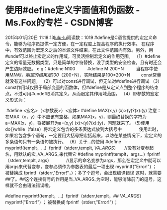 # 使用#define定义字面值和伪函数 - Ms.Fox的专栏 - CSDN博客
2015年01月20日 11:18:13[lulu-lu](https://me.csdn.net/smbluesky)阅读数：1019
#define是C语言提供的宏定义命令，能够为程序员提供一定方便，在一定程度上提高程序的执行效率。
在程序中，有效范围为宏定义之后的本源文件结束，在此文件范围内有效。另外，用#undef可以终止宏定义的作用域，可灵活控制宏定义的作用范围。
（1）#define定义的常量无数据类型，只是简单的字符替换，没了类型的安全检查，且有时还会产生边际效应。
e.g：#define N100
         #define M 200+N
         当程序中使用M*N时，期望的结果是100*（200+N），实际结果是100*200+N
        const常量就没有这些问题。
（2）可以对const进行调试，但无法对#define进行调试
（3）const作用域仅限于局部变量的函数体，但#define是从定义点到整个程序的结束点。不过可用#undef取消其定义，从而限定其作用域范围。
（4）带参数的宏定义形式为：
> 
 #define <宏名>（<参数表>）<宏体>
#define MAX(x,y) (x)>(y)?(x):(y)
注意：在MAX（x，y）中不应该有空格，如果MAX(x，y)，则最终替换的字符为a=MAX(x，y)，将被展开为a=(x,y) (x)>(y)?(x):(y)，问题就来了。
(5)使用do{}while（false）将宏定义包含的多条表达式放到大括号中
             使用宏时，如果宏包含多个语句，一定要用大括号把宏括起来，以防在某些情况下，宏定义的多条语句只有一条语句被执行。
（6）关于…的使用
#define myprintf(templt，…)  fprintf（stderr,templt, _VA_ARGS_）     //没有对变参起名，用默认的宏_VA_ARGS_来代替它
#define myprintf(templt，args…)  fprintf（stderr,templt, args）         
  //显示的命名变参为args，那么在宏定义中就可以用args来代替变参，变参必须作为参数表的最后一项出现
myprintf("Error!") ； 被替换成 fprintf（stderr,"Error!"，）；多了个逗号，会出现编译错误
这时，就需要##了。##这个连接符号的作用是当_VA_ARGS_为空时，能够消除前门的逗号，这样就不会由语法错误啦。
> 
#define myprintf(templt，…)  fprintf（stderr,templt，## _VA_ARGS_）
myprintf("Error!") ； 被替换成 fprintf（stderr,"Error!"）；

